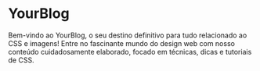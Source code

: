 # YourBlog
Bem-vindo ao YourBlog, o seu destino definitivo para tudo relacionado ao CSS e imagens! 
Entre no fascinante mundo do design web com nosso conteúdo cuidadosamente elaborado, focado em técnicas, dicas e tutoriais de CSS.
